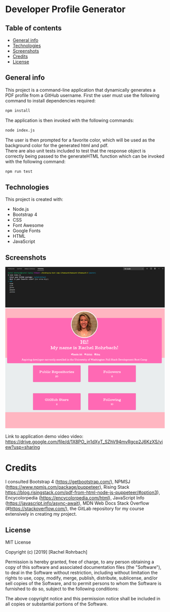 # Developer Profile Generator

## Table of contents
* [General info](#general-info)
* [Technologies](#technologies)
* [Screenshots](#screenshots)
* [Credits](#credits)
* [License](#license)

## General info
This project is a command-line application that dynamically generates a PDF profile from a GitHub username. First the user must use the following command to install dependencies required:
```sh
npm install
```
The application is then invoked with the following commands:
```sh
node index.js
```
The user is then prompted for a favorite color, which will be used as the background color for the generated html and pdf.  
There are also unit tests included to test that the response object is correctly being passed to the generateHTML function which can be invoked with the following command:
```sh
npm run test
```
## Technologies
This project is created with: 
* Node.js 
* Bootstrap 4
* CSS
* Font Awesome
* Google Fonts
* HTML
* JavaScript

## Screenshots 
![project screenshot](assets/node-screenshot.png)
![project](assets/html-screenshot.png)

Link to application demo video video: https://drive.google.com/file/d/1X8PO_jn1dXyT_SZhV94mvRgcp2J6KzXS/view?usp=sharing


# Credits
I consulted Bootstrap 4 (https://getbootstrap.com/), NPMSJ (https://www.npmjs.com/package/puppeteer), Rising Stack https://blog.risingstack.com/pdf-from-html-node-js-puppeteer/#option3), Encycolorpedia (https://encycolorpedia.com/html), JavaScript Info (https://javascript.info/async-await), MDN Web Docs Stack Overflow (#https://stackoverflow.com/), the GitLab repository for my course extensively in creating my project. 

## License
MIT License

Copyright (c) [2019] [Rachel Rohrbach]

Permission is hereby granted, free of charge, to any person obtaining a copy
of this software and associated documentation files (the "Software"), to deal
in the Software without restriction, including without limitation the rights
to use, copy, modify, merge, publish, distribute, sublicense, and/or sell
copies of the Software, and to permit persons to whom the Software is
furnished to do so, subject to the following conditions:

The above copyright notice and this permission notice shall be included in all
copies or substantial portions of the Software.